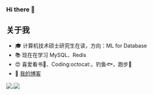 ### Hi there 👋

<!--
**zhengguohuang/zhengguohuang** is a ✨ _special_ ✨ repository because its `README.md` (this file) appears on your GitHub profile.

Here are some ideas to get you started:

- 🔭 I’m currently working on ...
- 🌱 I’m currently learning ...
- 👯 I’m looking to collaborate on ...
- 🤔 I’m looking for help with ...
- 💬 Ask me about ...
- 📫 How to reach me: ...
- 😄 Pronouns: ...
- ⚡ Fun fact: ...
-->
## 关于我
- 🎓 计算机技术硕士研究生在读，方向：ML for Database
- :books: 现在在学习 MySQL、Redis
- 😍 喜爱看书:blue_book:、Coding:octocat:，钓鱼:fish:，跑步:ramen:
- 📓 [我的博客](https://blog.turl.tech/)

<a href='#'>
  <img align="center" src='https://github-readme-stats.vercel.app/api?username=zhengguohuang&show_icons=true&theme=flag-india&hide_border=true&count_private=true'>
  <img align="center" src="https://github-readme-stats.vercel.app/api/top-langs/?username=zhengguohuang&hide_border=true&layout=compact&langs_count=8" />
</a>
